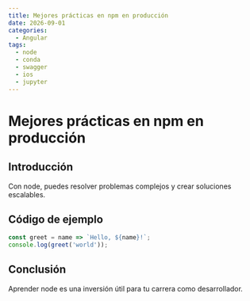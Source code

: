 ```yaml
---
title: Mejores prácticas en npm en producción
date: 2026-09-01
categories:
  - Angular
tags:
  - node
  - conda
  - swagger
  - ios
  - jupyter
---
```


# Mejores prácticas en npm en producción

## Introducción

Con node, puedes resolver problemas complejos y crear soluciones escalables.

## Código de ejemplo

```javascript
const greet = name => `Hello, ${name}!`;
console.log(greet('world'));
```

## Conclusión

Aprender node es una inversión útil para tu carrera como desarrollador.